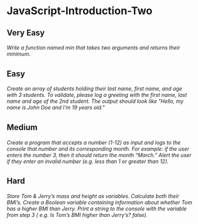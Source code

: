 # JavaScript-Introduction-Two

## Very Easy

###### Write a function named min that takes two arguments and returns their minimum.

## Easy

###### Create an array of students holding their last name, first name, and age with 3 students. To validate, please log a greeting with the first name, last name and age of the 2nd student. The output should look like "Hello, my name is John Doe and I'm 19 years old."

## Medium

###### Create a program that accepts a number (1-12) as input and logs to the console that number and its corresponding month. For example: if the user enters the number 3, then it should return the month “March.” Alert the user if they enter an invalid number (e.g. less than 1 or greater than 12).

## Hard

###### Store Tom & Jerry’s mass and height as variables. Calculate both their BMI’s. Create a Boolean variable containing information about whether Tom has a higher BMI than Jerry. Print a string to the console with the variable from step 3 ( e.g. Is Tom’s BMI higher than Jerry’s? false).